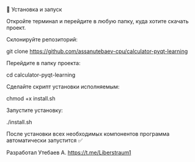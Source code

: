 🚀 Установка и запуск

Откройте терминал и перейдите в любую папку, куда хотите скачать проект.

Склонируйте репозиторий:

git clone https://github.com/assanutebaev-cpu/calculator-pyqt-learning


Перейдите в папку проекта:

cd calculator-pyqt-learning


Сделайте скрипт установки исполняемым:

chmod +x install.sh


Запустите установку:

./install.sh


После установки всех необходимых компонентов программа автоматически запустится ✅

Разработал Утебаев А.
https://t.me/Liberstraum1
